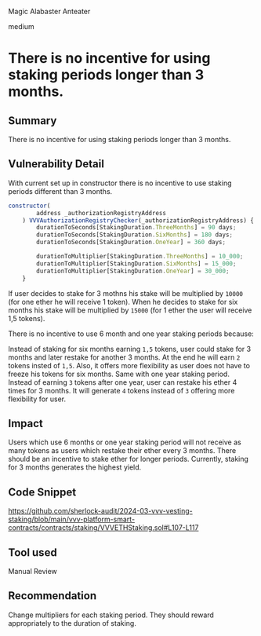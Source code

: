 Magic Alabaster Anteater

medium

# There is no incentive for using staking periods longer than 3 months.

## Summary

There is no incentive for using staking periods longer than 3 months.

## Vulnerability Detail

With current set up in constructor there is no incentive to use staking periods different than 3 months.

```javascript
constructor(
        address _authorizationRegistryAddress
    ) VVVAuthorizationRegistryChecker(_authorizationRegistryAddress) {
        durationToSeconds[StakingDuration.ThreeMonths] = 90 days;
        durationToSeconds[StakingDuration.SixMonths] = 180 days;
        durationToSeconds[StakingDuration.OneYear] = 360 days;

        durationToMultiplier[StakingDuration.ThreeMonths] = 10_000;
        durationToMultiplier[StakingDuration.SixMonths] = 15_000;
        durationToMultiplier[StakingDuration.OneYear] = 30_000;
    }
```

If user decides to stake for 3 mothns his stake will be multiplied by `10000` (for one ether he will receive 1 token). When he decides to stake for six months his stake will be multiplied by `15000` (for 1 ether the user will receive 1,5 tokens).

There is no incentive to use 6 month and one year staking periods because:

Instead of staking for six months earning `1,5` tokens, user could stake for 3 months and later restake for another 3 months. At the end he will earn `2` tokens insted of `1,5`. Also, it offers more flexibility as user does not have to freeze his tokens for six months. Same with one year staking period. Instead of earning `3` tokens after one year, user can restake his ether 4 times for 3 months. It will generate `4` tokens instead of `3` offering more flexibility for user.

## Impact

Users which use 6 months or one year staking period will not receive as many tokens as users which restake their ether every 3 months. There should be an incentive to stake ether for longer periods. Currently, staking for 3 months generates the highest yield.

## Code Snippet

https://github.com/sherlock-audit/2024-03-vvv-vesting-staking/blob/main/vvv-platform-smart-contracts/contracts/staking/VVVETHStaking.sol#L107-L117

## Tool used

Manual Review

## Recommendation

Change multipliers for each staking period. They should reward appropriately to the duration of staking.
